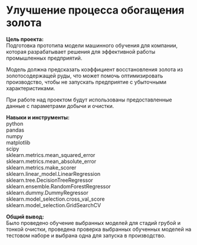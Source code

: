 # Улучшение процесса обогащения золота

**Цель проекта:**  
Подготовка прототипа модели машинного обучения для компании, которая разрабатывает решения для эффективной работы промышленных предприятий.

Модель должна предсказать коэффициент восстановления золота из золотосодержащей руды, что может помочь оптимизировать производство, чтобы не запускать предприятие с убыточными характеристиками.

При работе над проектом будут использованы предоставленные данные с параметрами добычи и очистки.

**Навыки и инструменты:**  
python  
pandas  
numpy  
matplotlib  
scipy  
sklearn.metrics.mean_squared_error  
sklearn.metrics.mean_absolute_error  
sklearn.metrics.make_scorer  
sklearn.linear_model.LinearRegression  
sklearn.tree.DecisionTreeRegressor  
sklearn.ensemble.RandomForestRegressor  
sklearn.dummy.DummyRegressor  
sklearn.model_selection.cross_val_score  
sklearn.model_selection.GridSearchCV  

**Общий вывод:**  
Было проведено обучение выбранных моделей для стадий грубой и тонкой очистки, проведена проверка выбранных обученных моделей на тестовом наборе и выбрана одна для запуска в производство.

